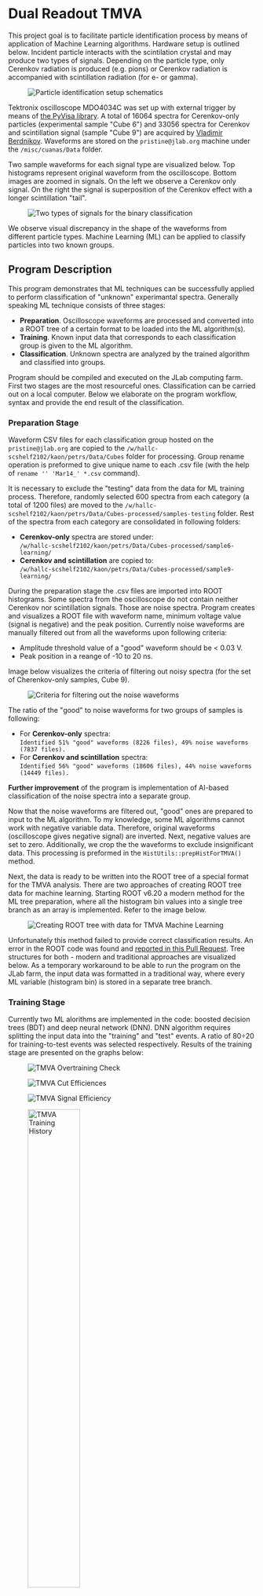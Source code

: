 # Dual Readout TMVA

This project goal is to facilitate particle identification process by means of application of Machine Learning algorithms. Hardware setup is outlined below. Incident particle interacts with the scintilation crystal and may produce two types of signals. Depending on the particle type, only Cerenkov radiation is produced (e.g. pions) or Cerenkov radiation is accompanied with scintillation radiation (for e- or gamma).

<figure>
  <img src="https://raw.githubusercontent.com/petrstepanov/dual-readout-tmva/main/resources/setup.png" alt="Particle identification setup schematics" />
</figure>

Tektronix oscilloscope MDO4034C was set up with external trigger by means of [the PyVisa library](https://github.com/petrstepanov/tek). A total of 16064 spectra for Cerenkov-only particles (experimental sample "Cube 6") and 33056 spectra for Cerenkov and scintillation signal (sample "Cube 9") are acquired by [Vladimir Berdnikov](berdnik@jlab.org). Waveforms are stored on the `pristine@jlab.org` machine under the `/misc/cuanas/Data` folder.

Two sample waveforms for each signal type are visualized below. Top histograms represent original waveform from the oscilloscope. Bottom images are zoomed in signals. On the left we observe a Cerenkov only signal. On the right the signal is superposition of the Cerenkov effect with a longer scintillation "tail". 

<figure>
  <img src="https://raw.githubusercontent.com/petrstepanov/dual-readout-tmva/main/resources/spectra.png" alt="Two types of signals for the binary classification" />
</figure>

We observe visual discrepancy in the shape of the waveforms from different particle types. Machine Learning (ML) can be applied to classify particles into two known groups.

## Program Description

This program demonstrates that ML techniques can be successfully applied to perform classification of "unknown" experimantal spectra. Generally speaking ML technique consists of three stages:

* **Preparation**. Oscilloscope waveforms are processed and converted into a ROOT tree of a certain format to be loaded into the ML algorithm(s).
* **Training**. Known input data that corresponds to each classification group is given to the ML algorithm.
* **Classification**. Unknown spectra are analyzed by the trained algorithm and classified into groups.

Program should be compiled and executed on the JLab computing farm. First two stages are the most resourceful ones. Classification can be carried out on a local computer. Below we elaborate on the program workflow, syntax and provide the end result of the classification.

### Preparation Stage

Waveform CSV files for each classification group hosted on the `pristine@jlab.org` are copied to the `/w/hallc-scshelf2102/kaon/petrs/Data/Cubes` folder for processing. Group rename operation is preformed to give unique name to each .csv file (with the help of `rename '' 'Mar14_' *.csv` command).

It is necessary to exclude the "testing" data from the data for ML training process. Therefore, randomly selected 600 spectra from each category (a total of 1200 files) are moved to the `/w/hallc-scshelf2102/kaon/petrs/Data/Cubes-processed/samples-testing` folder. Rest of the spectra from each category are consolidated in following folders:
* **Cerenkov-only** spectra are stored under:<br/>`/w/hallc-scshelf2102/kaon/petrs/Data/Cubes-processed/sample6-learning/`
* **Cerenkov and scintillation** are copied to:<br/>`/w/hallc-scshelf2102/kaon/petrs/Data/Cubes-processed/sample9-learning/`

During the preparation stage the .csv files are imported into ROOT histograms. Some spectra from the oscilloscope do not contain neither Cerenkov nor scintillation signals. Those are noise spectra. Program creates and visualizes a ROOT file with waveform name, minimum voltage value (signal is negative) and the peak position. Currently noise waveforms are manually filtered out from all the waveforms upon following criteria:
* Amplitude threshold value of a "good" waveform should be < 0.03 V. 
* Peak position in a reange of -10 to 20 ns.

Image below visualizes the criteria of filtering out noisy spectra (for the set of Cherenkov-only samples, Cube 9).

<figure>
  <img src="https://raw.githubusercontent.com/petrstepanov/dual-readout-tmva/main/resources/waveform-criteria.png" alt="Criteria for filtering out the noise waveforms" />
</figure>

The ratio of the "good" to noise waveforms for two groups of samples is following:
* For **Cerenkov-only** spectra:<br/>`Identified 51% "good" waveforms (8226 files), 49% noise waveforms (7837 files).`
* For **Cerenkov and scintillation** spectra:<br/>`Identified 56% "good" waveforms (18606 files), 44% noise waveforms (14449 files).`

**Further improvement** of the program is implementation of AI-based classification of the noise spectra into a separate group. 

Now that the noise waveforms are filtered out, "good" ones are prepared to input to the ML algorithm. To my knowledge, some ML algorithms cannot work with negative variable data. Therefore, original waveforms (oscilloscope gives negative signal) are inverted. Next, negative values are set to zero. Additionally, we crop the the waveforms to exclude insignificant data. This processing is preformed in the `HistUtils::prepHistForTMVA()` method.

Next, the data is ready to be written into the ROOT tree of a special format for the TMVA analysis. There are two approaches of creating ROOT tree data for machine learning. Starting ROOT v6.20 a modern method for the ML tree preparation, where all the histogram bin values into a single tree branch as an array is implemented. Refer to the image below.

<figure>
  <img src="https://raw.githubusercontent.com/petrstepanov/dual-readout-tmva/main/resources/tree.png" alt="Creating ROOT tree with data for TMVA Machine Learning" />
</figure>

Unfortunately this method failed to provide correct classification results. An error in the ROOT code was found and [reported in this Pull Request](https://github.com/root-project/root/pull/10780). Tree structures for both - modern and traditional approaches are visualized below. As a temporary workaround to be able to run the program on the JLab farm, the input data was formatted in a traditional way, where every ML variable (histogram bin) is stored in a separate tree branch.

### Training Stage

Currently two ML alorithms are implemented in the code: boosted decision trees (BDT) and deep neural network (DNN). DNN algorithm requires splitting the input data into the "training" and "test" events. A ratio of 80÷20 for training-to-test events was selected respectively. Results of the training stage are presented on the graphs below:

<figure>
  <img src="https://raw.githubusercontent.com/petrstepanov/dual-readout-tmva/main/resources/plots/4b-overtraining-check.png" alt="TMVA Overtraining Check" />
</figure>

<figure>
  <img src="https://raw.githubusercontent.com/petrstepanov/dual-readout-tmva/main/resources/plots/5a-cut-efficiences.png" alt="TMVA Cut Efficiences" />
</figure>

<figure>
  <img src="https://raw.githubusercontent.com/petrstepanov/dual-readout-tmva/main/resources/plots/5b-signal-efficiency.png" alt="TMVA Signal Efficiency" />
</figure>

<figure>
  <img width="50%" src="https://raw.githubusercontent.com/petrstepanov/dual-readout-tmva/main/resources/plots/8-training-history.png" alt="TMVA Training History" />
</figure>

Training stage is rather resourceful. However it should be run only once. As the result of the training stage, TMVA outputs the so-called **weight" files** containing ML training information. A set of weight files each corresponding to the implemented ML algorithm (BDT and DNN) are used to classify the "unknown" waveforms without the need to re-train the model.

### Classification Stage

On this stage program takes a set of the "unknown" spectra and appliues the trained ML algorithm to determine if a spectrum shape corresponds to the **Cerenkov-only** or **Cerenkov with scintillation** category. 

A set of "unknown" spectra which is a random mix of Cerenkov and Cerenkov+scintillation spectra excluded from the training stage is analyzed by the AI algorithm. "Unknown" spectra are segregated under `/w/hallc-scshelf2102/kaon/petrs/Data/Cubes-processed/samples-testing` folder. 

The output of the classification stage for a particular spectrum is a float number in a range of [0, 1]. Classification results for unknown specrta are stored in the histograms and presented on the image below.

<figure>
  <img width="50%" src="https://raw.githubusercontent.com/petrstepanov/dual-readout-tmva/main/resources/classification.png" alt="TMVA Classification results"/>
</figure>

Additionally program ouptuts the classification results in the Terminal output. There is a set of two classification results for each spectrum - for BDT and DNN classifiers.

```
Entry: 1
Filename: Mar28_DataLog_10236_7f6b_812b
MVA response for "TMVA_CNN_Classification_BDT.weights": 0.486826
MVA response for "TMVA_CNN_Classification_DNN.weights": 0.999035

Entry: 2
Filename: Mar28_DataLog_10237_7f6d_812b
MVA response for "TMVA_CNN_Classification_BDT.weights": 0.56271
MVA response for "TMVA_CNN_Classification_DNN.weights": 0.999979

Entry 3: 
Filename: Mar28_DataLog_10264_7fb0_812c
MVA response for "TMVA_CNN_Classification_BDT.weights": 0.378375
MVA response for "TMVA_CNN_Classification_DNN.weights": 0.999851

...
```

All information output by the program is currently stored in `/w/hallc-scshelf2102/kaon/petrs/Data/Cubes-results/TMVA-Jun23` folder. Next section describes how to reproduce the obtained results.

## Program Build and Run

To reproduce obtained results program code needs to be checked out to the JLab computer environent.

* Log in to the computing farm `ssh <your-username>@login.jlab.org`.
* Connect to one of the ifarm nodes `ssh ifarm`.
* Clone the program code: `git clone https://github.com/petrstepanov/dual-readout-tmva`.
* Source the environment `source /site/12gev_phys/softenv.csh 2.5`.
* Create a folder for the out-of-source build: `mkdir dual-readout-tmva-build && cd dual-readout-tmva-build`.
* Generate the makefile with CMake: `cmake ../dual-readout-tmva`.
* Build the source code: ``make -j`nproc` ``.

Executable `dual-readout-tmva` will be generated inside the current folder. Pprogram mode (preparation, training or classification) and paths to the source directories containing input data are passed as command-line parameters.

### Preparation Stage

First we run the program in the preparation stage providing paths to source folders with known types:

```
./dual-readout-tmva --mode prepare --background <cerenkov-waveforms-path> --signal <cerenkov-and-scintillation-path>
```

where `<cerenkov-waveforms-path>` and `<cerenkov-and-scintillation-path>` are folder paths of the Cube 6 and Cube 9 waveforms respectively.

Program outputs the `tmva-input.root` file containing processed non-noise waveforms written in a ROOT tree under the `treeB` (background, Cerenkov only) and `treeS` (signal, Cerenkov and scintillation) branches.

### Training Stage

TODO:

During the training stage program outputs `ClassificationOutput.root` file containing the data along with the weight files.

### Classification Stage
TODO: complete

## Future goals

Some of the acquired experimental spectra are simply noise that does not contain any meaningful data. This happens due to some challenges in the experimental setup assembly. Spectra are visualized below:

<figure>
  <img src="https://raw.githubusercontent.com/petrstepanov/dual-readout-tmva/main/resources/noise.png" alt="Example noise specrtra to be classified with AI ROOt TMVA" />
</figure>

Technically a multi-class classification can be performed to effectively sort out noise spectra into a separate group (class of signals). This will lift the necessity of filtering the noise spectra before carrying out the analysis.